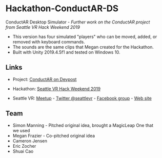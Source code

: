 # Hackathon-ConductAR-DS
ConductAR Desktop Simulator - _Further work on the ConductAR project from Seattle VR Hack Weekend 2019_

* This version has four simulated "players" who can be moved, added, or removed with keyboard commands.
* The sounds are the same clips that Megan created for the Hackathon.
* Built with Unity 2019.4.5f1 and tested on Windows 10.



## Links
* Project: [ConductAR on Devpost](https://devpost.com/software/conductar)
* Hackathon: [Seattle VR Hack Weekend 2019](https://www.eventbrite.com/e/seattle-vr-hack-weekend-vr-for-a-human-connection-tickets-60977837353#)

* Seattle VR: [Meetup](https://www.meetup.com/Seattle-VR-Demos-Experiences/)  -  [Twitter @seattlevr](https://twitter.com/seattlevr)  -  [Facebook group](https://www.facebook.com/groups/seattlevrar/) - [Web site](http://seattle-vr.com)

## Team
* Simon Manning - Pitched original idea, brought a MagicLeap One that we used
* Megan Frazier - Co-pitched original idea
* Cameron Jensen
* Eric Zocher
* Shuai Cao
